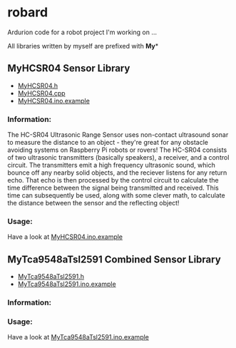 # robard

Ardurion code for a robot project I'm working on ...

All libraries written by myself are prefixed with **My***

## MyHCSR04 Sensor Library

- [MyHCSR04.h](MyHCSR04.h)
- [MyHCSR04.cpp](MyHCSR04.cpp)
- [MyHCSR04.ino.example](MyHCSR04.ino.example)

### Information:

The HC-SR04 Ultrasonic Range Sensor uses non-contact ultrasound sonar to measure the distance to an object - they're great for any obstacle avoiding systems on Raspberry Pi robots or rovers! The HC-SR04 consists of two ultrasonic transmitters (basically speakers), a receiver, and a control circuit. The transmitters emit a high frequency ultrasonic sound, which bounce off any nearby solid objects, and the reciever listens for any return echo. That echo is then processed by the control circuit to calculate the time difference between the signal being transmitted and received. This time can subsequently be used, along with some clever math, to calculate the distance between the sensor and the reflecting object!


### Usage:

Have a look at [MyHCSR04.ino.example](MyHCSR04.ino.example)


## MyTca9548aTsl2591 Combined Sensor Library

- [MyTca9548aTsl2591.h](MyTca9548aTsl2591.h)
- [MyTca9548aTsl2591.ino.example](MyTca9548aTsl2591.ino.example)

### Information:


### Usage:

Have a look at [MyTca9548aTsl2591.ino.example](MyTca9548aTsl2591.ino.example)
